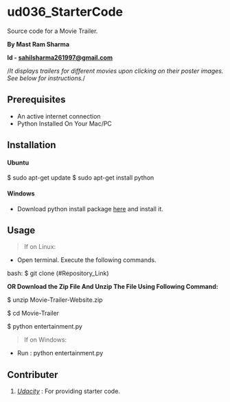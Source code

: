 # ud036_StarterCode
Source code for a Movie Trailer.

**By Mast Ram Sharma**

**Id - sahilsharma261997@gmail.com**

 /*It displays trailers for different movies upon clicking on their poster images. 
   See below for instructions.*/


## Prerequisites
* An active internet connection
* Python Installed On Your Mac/PC 

## Installation

#### Ubuntu


$ sudo apt-get update
$ sudo apt-get install python


#### Windows
* Download python install package [here](https://www.python.org/downloads/) and install it.


## Usage

>If on Linux:
* Open terminal. Execute the following commands.

bash:
$ git clone (#Repository_Link)

**OR Download the Zip File And Unzip The File Using Following Command:**

$ unzip Movie-Trailer-Website.zip

$ cd Movie-Trailer

$ python entertainment.py



>If on Windows:

* Run : python entertainment.py


## Contributer
1. [*Udacity*](https://www.udacity.com/) : For providing starter code.




